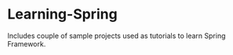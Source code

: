Learning-Spring
===============

Includes couple of sample projects used as tutorials to learn Spring Framework. 
